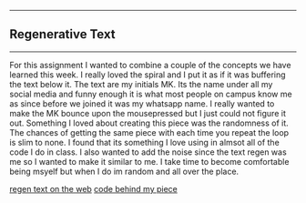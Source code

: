 ___
## Regenerative Text
___
For this assignment I wanted to combine a couple of the concepts we have learned this week. I really loved the spiral and I put it as if it was buffering the text below it. The text are my initials MK. Its the name under all my social media and funny enough it is what most people on campus know me as since before we joined it was my whatsapp name. 
I really wanted to make the MK bounce upon the mousepressed but I just could not figure it out. Something I loved about creating this piece was the randomness of it. The chances of getting the same piece with each time you repeat the loop is slim to none. I found that its something I love using in almsot all of the code I do in class. I also wanted to add the noise since the text regen was me so I wanted to make it similar to me.  I take time to become comfortable being msyelf but when I do im random and all over the place. 

[regen text on the web](https://editor.p5js.org/meerak27/full/62z1W7VtHs)
[code behind my piece](https://editor.p5js.org/meerak27/sketches/62z1W7VtHs)
